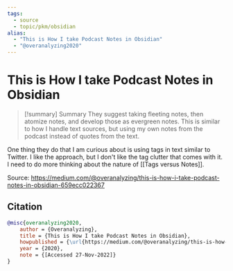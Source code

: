```yaml
---
tags:
  - source
  - topic/pkm/obsidian
alias:
  - "This is How I take Podcast Notes in Obsidian"
  - "@overanalyzing2020"
---
```

# This is How I take Podcast Notes in Obsidian

> [!summary] Summary
> They suggest taking fleeting notes, then atomize notes, and develop those as evergreen notes. This is similar to how I handle text sources, but using my own notes from the podcast instead of quotes from the text.

One thing they do that I am curious about is using tags in text similar to Twitter. I like the approach, but I don't like the tag clutter that comes with it. I need to do more thinking about the nature of [[Tags versus Notes]].

Source: <https://medium.com/@overanalyzing/this-is-how-i-take-podcast-notes-in-obsidian-659ecc022367>
## Citation

```bibtex
@misc{overanalyzing2020, 
	author = {Overanalyzing}, 
	title = {This is How I take Podcast Notes in Obsidian}, 
	howpublished = {\url{https://medium.com/@overanalyzing/this-is-how-i-take-podcast-notes-in-obsidian-659ecc022367}}, 
	year = {2020}, 
	note = {[Accessed 27-Nov-2022]}
}
```

